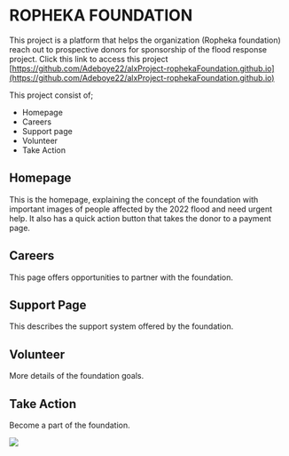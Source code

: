 # ROPHEKA FOUNDATION
This project is a platform that helps the organization (Ropheka foundation) reach out to prospective donors for sponsorship of the flood response project. Click this link to access this project [https://github.com/Adeboye22/alxProject-rophekaFoundation.github.io](https://github.com/Adeboye22/alxProject-rophekaFoundation.github.io)

This project consist of;
- Homepage
- Careers
- Support page
- Volunteer
- Take Action

## Homepage
This is the homepage, explaining the concept of the foundation with important images of people affected by the 2022 flood and need urgent help. It also has a quick action button that takes the donor to a payment page.

## Careers
This page offers opportunities to partner with the foundation.

## Support Page
This describes the support system offered by the foundation.

## Volunteer
More details of the foundation goals.

## Take Action
Become a part of the foundation.


![](https://github.com/Adeboye22/alxProject-rophekaFoundation.github.io/blob/bea46069b1325a45b69cfcbd5a6ca69ca05427da/Screenshot%20(12).png)
